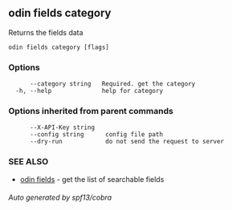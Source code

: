 ## odin fields category

Returns the fields data

```
odin fields category [flags]
```

### Options

```
      --category string   Required. get the category
  -h, --help              help for category
```

### Options inherited from parent commands

```
      --X-API-Key string
      --config string      config file path
      --dry-run            do not send the request to server
```

### SEE ALSO

* [odin fields](odin_fields.md)	 - get the list of searchable fields

###### Auto generated by spf13/cobra
